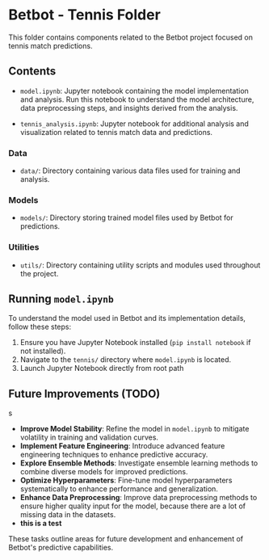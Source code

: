 # Betbot - Tennis Folder

This folder contains components related to the Betbot project focused on tennis match predictions.

## Contents

- `model.ipynb`: Jupyter notebook containing the model implementation and analysis. Run this notebook to understand the model architecture, data preprocessing steps, and insights derived from the analysis.

- `tennis_analysis.ipynb`: Jupyter notebook for additional analysis and visualization related to tennis match data and predictions.

### Data

- `data/`: Directory containing various data files used for training and analysis.

### Models

- `models/`: Directory storing trained model files used by Betbot for predictions.

### Utilities

- `utils/`: Directory containing utility scripts and modules used throughout the project.

## Running `model.ipynb`

To understand the model used in Betbot and its implementation details, follow these steps:

1. Ensure you have Jupyter Notebook installed (`pip install notebook` if not installed).
2. Navigate to the `tennis/` directory where `model.ipynb` is located.
3. Launch Jupyter Notebook directly from root path

## Future Improvements (TODO)
s
- **Improve Model Stability**: Refine the model in `model.ipynb` to mitigate volatility in training and validation curves.
- **Implement Feature Engineering**: Introduce advanced feature engineering techniques to enhance predictive accuracy.
- **Explore Ensemble Methods**: Investigate ensemble learning methods to combine diverse models for improved predictions.
- **Optimize Hyperparameters**: Fine-tune model hyperparameters systematically to enhance performance and generalization.
- **Enhance Data Preprocessing**: Improve data preprocessing methods to ensure higher quality input for the model, because there are a lot of missing data in the datasets.
- **this is a test**

These tasks outline areas for future development and enhancement of Betbot's predictive capabilities.

